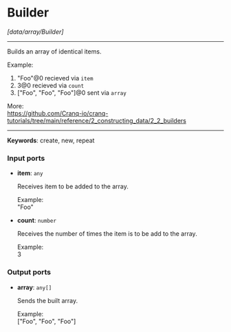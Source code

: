 # Builder

_[data/array/Builder]_

---

Builds an array of identical items.  
  
Example:  
1. "Foo"@0 recieved via  `item`  
2. 3@0 recieved via `count`   
3. ["Foo", "Foo", "Foo"]@0 sent  via `array`  
  
More:  
https://github.com/Cranq-io/cranq-tutorials/tree/main/reference/2_constructing_data/2_2_builders  

---

__Keywords__: create, new, repeat

### Input ports

* __item__: ` any `

    Receives item to be added to the array.  
      
    Example:  
    "Foo"  


* __count__: ` number `

    Receives the number of times the item is to be add to the array.  
      
    Example:  
    3  

### Output ports

* __array__: ` any[] `

    Sends the built array.  
      
    Example:  
    ["Foo", "Foo", "Foo"]  

